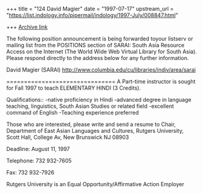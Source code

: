 +++
title = "124 David Magier"
date = "1997-07-17"
upstream_url = "https://list.indology.info/pipermail/indology/1997-July/008847.html"

+++
[Archive link](https://list.indology.info/pipermail/indology/1997-July/008847.html)

The following position announcement is being forwarded toyour listserv
or mailing list from the POSITIONS section of SARAI: South Asia
Resource Access on the Internet (The World Wide Web Virtual Library
for South Asia). Please respond directly to the address below for any
further information.

David Magier  (SARAI)
http://www.columbia.edu/cu/libraries/indiv/area/sarai

===============================
A Part-time instructor is sought for Fall 1997 to teach ELEMENTARY 
HINDI (3 Credits).

Qualifications::
-native proficiency in Hindi
-advanced degree in language teaching, linguistics, South Asian 
Studies or related field
-excellent command of English
-Teaching experience preferred

Those who are interested, please write and send a resume to Chair, 
Department of East Asian Languages and Cultures, Rutgers University, 
Scott Hall, College Av, New Brunswick NJ  08903

Deadline:  August 11, 1997

Telephone:  732 932-7605

Fax:  732 932-7926

Rutgers University is an Equal Opportunity/Affirmative Action 
Employer







